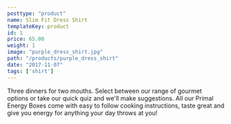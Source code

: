 ```yaml
---
posttype: "product"
name: Slim Fit Dress Shirt
templateKey: product
id: 1
price: 65.00
weight: 1
image: "purple_dress_shirt.jpg"
path: "/products/purple_dress_shirt"
date: "2017-11-07"
tags: ['shirt']
---
```


<!-- ![alt text](/products/purple_dress_shirt/purple_dress_shirt.jpg) -->

Three dinners for two mouths. Select between our range of gourmet options or take our quick quiz and we'll make suggestions. All our Primal Energy Boxes come with easy to follow cooking instructions, taste great and give you energy for anything your day throws at you!
